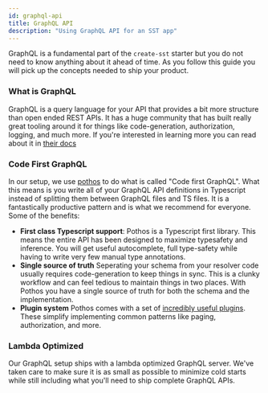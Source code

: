 ```yaml
---
id: graphql-api
title: GraphQL API
description: "Using GraphQL API for an SST app"
---
```


GraphQL is a fundamental part of the `create-sst` starter but you do not need to know anything about it ahead of time. As you follow this guide you will pick up the concepts needed to ship your product.

### What is GraphQL

GraphQL is a query language for your API that provides a bit more structure than open ended REST APIs. It has a huge community that has built really great tooling around it for things like code-generation, authorization, logging, and much more. If you're interested in learning more you can read about it in [their docs](https://graphql.org/learn/)

### Code First GraphQL

In our setup, we use [pothos](https://pothos-graphql.dev/) to do what is called "Code first GraphQL". What this means is you write all of your GraphQL API definitions in Typescript instead of splitting them between GraphQL files and TS files. It is a fantastically productive pattern and is what we recommend for everyone. Some of the benefits:

- **First class Typescript support**: Pothos is a Typescript first library. This means the entire API has been designed to maximize typesafety and inference. You will get useful autocomplete, full type-safety while having to write very few manual type annotations.
- **Single source of truth** Seperating your schema from your resolver code usually requires code-generation to keep things in sync. This is a clunky workflow and can feel tedious to maintain things in two places. With Pothos you have a single source of truth for both the schema and the implementation.
- **Plugin system** Pothos comes with a set of [incredibly useful plugins](https://pothos-graphql.dev/docs/plugins). These simplify implementing common patterns like paging, authorization, and more.

### Lambda Optimized

Our GraphQL setup ships with a lambda optimized GraphQL server. We've taken care to make sure it is as small as possible to minimize cold starts while still including what you'll need to ship complete GraphQL APIs. 
